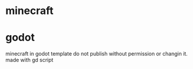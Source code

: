 # minecraft
# godot
minecraft in godot template do not publish without permission or changin it.
made with gd script










